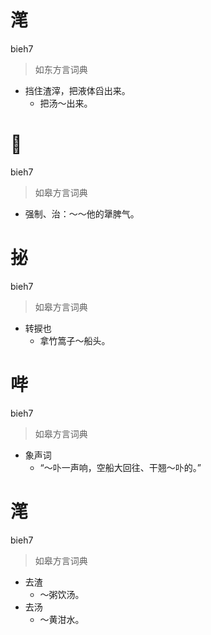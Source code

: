 # 滗
bieh7
> 如东方言词典
- 挡住渣滓，把液体舀出来。
  - 把汤～出来。

# 𨐨
bieh7
> 如皋方言词典
- 强制、治：～～他的犟脾气。

# 㧙
bieh7
> 如皋方言词典
- 转捩也
  - 拿竹篙子～船头。

# 哔
bieh7
> 如皋方言词典
- 象声词
  - “～卟一声响，空船大回往、干翘～卟的。”

# 滗
bieh7
> 如皋方言词典
- 去渣
  - ～粥饮汤。
- 去汤
  - ～黄泔水。
